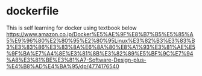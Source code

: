 # dockerfile

This is self learning for docker using textbook below
https://www.amazon.co.jp/Docker%E5%AE%9F%E8%B7%B5%E5%85%A5%E9%96%80%E2%80%95%E2%80%95Linux%E3%82%B3%E3%83%B3%E3%83%86%E3%83%8A%E6%8A%80%E8%A1%93%E3%81%AE%E5%9F%BA%E7%A4%8E%E3%81%8B%E3%82%89%E5%BF%9C%E7%94%A8%E3%81%BE%E3%81%A7-Software-Design-plus-%E4%B8%AD%E4%BA%95/dp/4774176540
